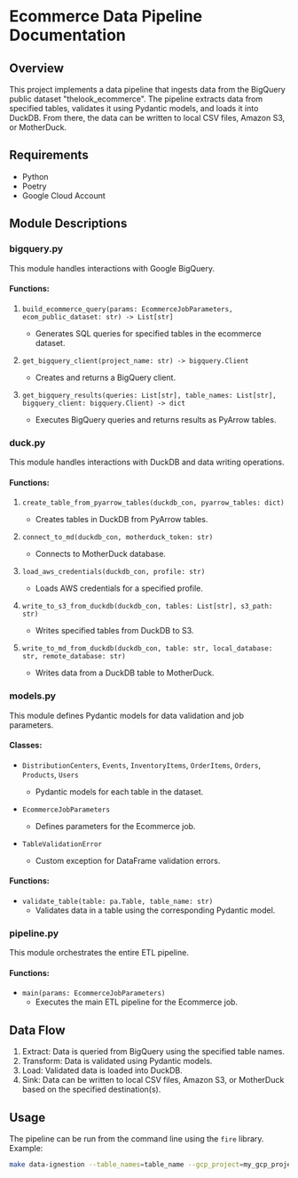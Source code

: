# Ecommerce Data Pipeline Documentation

## Overview

This project implements a data pipeline that ingests data from the BigQuery public dataset "thelook_ecommerce". The pipeline extracts data from specified tables, validates it using Pydantic models, and loads it into DuckDB. From there, the data can be written to local CSV files, Amazon S3, or MotherDuck.

## Requirements

- Python 
- Poetry
- Google Cloud Account

## Module Descriptions

### bigquery.py

This module handles interactions with Google BigQuery.

#### Functions:

1. `build_ecommerce_query(params: EcommerceJobParameters, ecom_public_dataset: str) -> List[str]`
   - Generates SQL queries for specified tables in the ecommerce dataset.

2. `get_bigquery_client(project_name: str) -> bigquery.Client`
   - Creates and returns a BigQuery client.

3. `get_bigquery_results(queries: List[str], table_names: List[str], bigquery_client: bigquery.Client) -> dict`
   - Executes BigQuery queries and returns results as PyArrow tables.

### duck.py

This module handles interactions with DuckDB and data writing operations.

#### Functions:

1. `create_table_from_pyarrow_tables(duckdb_con, pyarrow_tables: dict)`
   - Creates tables in DuckDB from PyArrow tables.

2. `connect_to_md(duckdb_con, motherduck_token: str)`
   - Connects to MotherDuck database.

3. `load_aws_credentials(duckdb_con, profile: str)`
   - Loads AWS credentials for a specified profile.

4. `write_to_s3_from_duckdb(duckdb_con, tables: List[str], s3_path: str)`
   - Writes specified tables from DuckDB to S3.

5. `write_to_md_from_duckdb(duckdb_con, table: str, local_database: str, remote_database: str)`
   - Writes data from a DuckDB table to MotherDuck.

### models.py

This module defines Pydantic models for data validation and job parameters.

#### Classes:

- `DistributionCenters`, `Events`, `InventoryItems`, `OrderItems`, `Orders`, `Products`, `Users`
  - Pydantic models for each table in the dataset.

- `EcommerceJobParameters`
  - Defines parameters for the Ecommerce job.

- `TableValidationError`
  - Custom exception for DataFrame validation errors.

#### Functions:

- `validate_table(table: pa.Table, table_name: str)`
  - Validates data in a table using the corresponding Pydantic model.

### pipeline.py

This module orchestrates the entire ETL pipeline.

#### Functions:

- `main(params: EcommerceJobParameters)`
  - Executes the main ETL pipeline for the Ecommerce job.

## Data Flow

1. Extract: Data is queried from BigQuery using the specified table names.
2. Transform: Data is validated using Pydantic models.
3. Load: Validated data is loaded into DuckDB.
4. Sink: Data can be written to local CSV files, Amazon S3, or MotherDuck based on the specified destination(s).

## Usage

The pipeline can be run from the command line using the `fire` library. Example:

```bash
make data-ignestion --table_names=table_name --gcp_project=my_gcp_project --destination=local,s3 --s3_path=s3://my-bucket/data --aws_profile=default
```